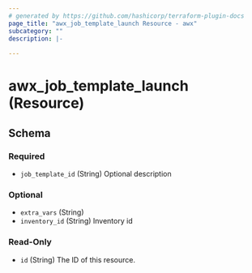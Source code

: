 ```yaml
---
# generated by https://github.com/hashicorp/terraform-plugin-docs
page_title: "awx_job_template_launch Resource - awx"
subcategory: ""
description: |-
  
---
```


# awx_job_template_launch (Resource)





<!-- schema generated by tfplugindocs -->
## Schema

### Required

- `job_template_id` (String) Optional description

### Optional

- `extra_vars` (String)
- `inventory_id` (String) Inventory id

### Read-Only

- `id` (String) The ID of this resource.
